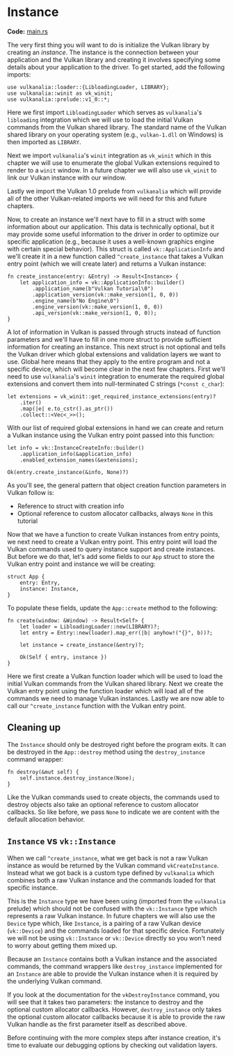 # Instance

**Code:** [main.rs](https://github.com/KyleMayes/vulkanalia/tree/master/tutorial/src/01_instance_creation.rs)

The very first thing you will want to do is initialize the Vulkan library by creating an *instance*. The instance is the connection between your application and the Vulkan library and creating it involves specifying some details about your application to the driver. To get started, add the following imports:

```rust,noplaypen
use vulkanalia::loader::{LibloadingLoader, LIBRARY};
use vulkanalia::winit as vk_winit;
use vulkanalia::prelude::v1_0::*;
```

Here we first import `LibloadingLoader` which serves as `vulkanalia`'s `libloading` integration which we will use to load the initial Vulkan commands from the Vulkan shared library. The standard name of the Vulkan shared library on your operating system (e.g., `vulkan-1.dll` on Windows) is then imported as `LIBRARY`.

Next we import `vulkanalia`'s `winit` integration as `vk_winit` which in this chapter we will use to enumerate the global Vulkan extensions required to render to a `winit` window. In a future chapter we will also use `vk_winit` to link our Vulkan instance with our window.

Lastly we import the Vulkan 1.0 prelude from `vulkanalia` which will provide all of the other Vulkan-related imports we will need for this and future chapters.

Now, to create an instance we'll next have to fill in a struct with some information about our application. This data is technically optional, but it may provide some useful information to the driver in order to optimize our specific application (e.g., because it uses a well-known graphics engine with certain special behavior). This struct is called `vk::ApplicationInfo` and we'll create it in a new function called `^create_instance` that takes a Vulkan entry point (which we will create later) and returns a Vulkan instance:

```rust,noplaypen
fn create_instance(entry: &Entry) -> Result<Instance> {
    let application_info = vk::ApplicationInfo::builder()
        .application_name(b"Vulkan Tutorial\0")
        .application_version(vk::make_version(1, 0, 0))
        .engine_name(b"No Engine\0")
        .engine_version(vk::make_version(1, 0, 0))
        .api_version(vk::make_version(1, 0, 0));
}
```

A lot of information in Vulkan is passed through structs instead of function parameters and we'll have to fill in one more struct to provide sufficient information for creating an instance. This next struct is not optional and tells the Vulkan driver which global extensions and validation layers we want to use. Global here means that they apply to the entire program and not a specific device, which will become clear in the next few chapters. First we'll need to use `vulkanalia`'s `winit` integration to enumerate the required global extensions and convert them into null-terminated C strings (`*const c_char`):

```rust,noplaypen
let extensions = vk_winit::get_required_instance_extensions(entry)?
    .iter()
    .map(|e| e.to_cstr().as_ptr())
    .collect::<Vec<_>>();
```

With our list of required global extensions in hand we can create and return a Vulkan instance using the Vulkan entry point passed into this function:

```rust,noplaypen
let info = vk::InstanceCreateInfo::builder()
    .application_info(&application_info)
    .enabled_extension_names(&extensions);

Ok(entry.create_instance(&info, None)?)
```

As you'll see, the general pattern that object creation function parameters in Vulkan follow is:

 * Reference to struct with creation info
 * Optional reference to custom allocator callbacks, always `None` in this tutorial

Now that we have a function to create Vulkan instances from entry points, we next need to create a Vulkan entry point. This entry point will load the Vulkan commands used to query instance support and create instances. But before we do that, let's add some fields to our `App` struct to store the Vulkan entry point and instance we will be creating:

```rust,noplaypen
struct App {
    entry: Entry,
    instance: Instance,
}
```

To populate these fields, update the `App::create` method to the following:

```rust,noplaypen
fn create(window: &Window) -> Result<Self> {
    let loader = LibloadingLoader::new(LIBRARY)?;
    let entry = Entry::new(loader).map_err(|b| anyhow!("{}", b))?;

    let instance = create_instance(&entry)?;

    Ok(Self { entry, instance })
}
```

Here we first create a Vulkan function loader which will be used to load the initial Vulkan commands from the Vulkan shared library. Next we create the Vulkan entry point using the function loader which will load all of the commands we need to manage Vulkan instances. Lastly we are now able to call our `^create_instance` function with the Vulkan entry point.

## Cleaning up

The `Instance` should only be destroyed right before the program exits. It can be destroyed in the `App::destroy` method using the `destroy_instance` command wrapper:

```rust,noplaypen
fn destroy(&mut self) {
    self.instance.destroy_instance(None);
}
```

Like the Vulkan commands used to create objects, the commands used to destroy objects also take an optional reference to custom allocator callbacks. So like before, we pass `None` to indicate we are content with the default allocation behavior.

## `Instance` vs `vk::Instance`

When we call `^create_instance`, what we get back is not a raw Vulkan instance as would be returned by the Vulkan command `vkCreateInstance`. Instead what we got back is a custom type defined by `vulkanalia` which combines both a raw Vulkan instance and the commands loaded for that specific instance.

This is the `Instance` type we have been using (imported from the `vulkanalia` prelude) which should not be confused with the `vk::Instance` type which represents a raw Vulkan instance. In future chapters we will also use the `Device` type which, like `Instance`, is a pairing of a raw Vulkan device (`vk::Device`) and the commands loaded for that specific device. Fortunately we will not be using `vk::Instance` or `vk::Device` directly so you won't need to worry about getting them mixed up.

Because an `Instance` contains both a Vulkan instance and the associated commands, the command wrappers like `destroy_instance` implemented for an `Instance` are able to provide the Vulkan instance when it is required by the underlying Vulkan command.

If you look at the documentation for the `vkDestroyInstance` command, you will see that it takes two parameters: the instance to destroy and the optional custom allocator callbacks. However, `destroy_instance` only takes the optional custom allocator callbacks because it is able to provide the raw Vulkan handle as the first parameter itself as described above.

Before continuing with the more complex steps after instance creation, it's time to evaluate our debugging options by checking out validation layers.
